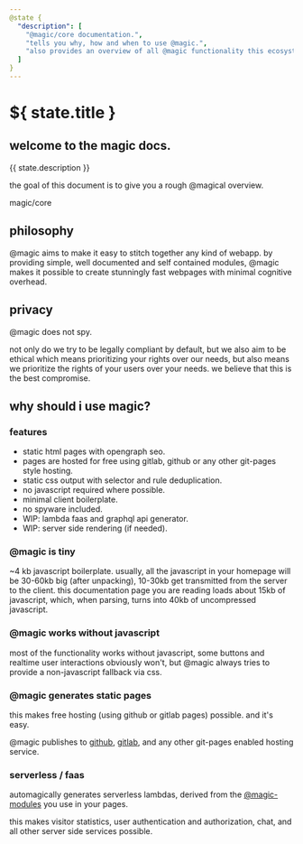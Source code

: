 ```yaml
---
@state {
  "description": [
    "@magic/core documentation.",
    "tells you why, how and when to use @magic.",
    "also provides an overview of all @magic functionality this ecosystem provides."
  ]
}
---
```


# ${ state.title }

## welcome to the magic docs.

{{ state.description }}

the goal of this document is to give you a rough @magical overview.

<GitBadges>magic/core</GitBadges>

<h2 id='philosophy'>philosophy</h2>

@magic aims to make it easy to stitch together any kind of webapp.
by providing simple, well documented and self contained modules,
@magic makes it possible to create stunningly fast
webpages with minimal cognitive overhead.

<h2 id='privacy'>privacy</h2>

@magic does not spy.

not only do we try to be legally compliant by default,
but we also aim to be ethical
which means prioritizing your rights over our needs,
but also means we prioritize the rights of your users over your needs.
we believe that this is the best compromise.

<h2 id='buzzwords'>why should i use magic?</h2>

### features
* static html pages with opengraph seo.
* pages are hosted for free using gitlab, github or any other git-pages style hosting.
* static css output with selector and rule deduplication.
* no javascript required where possible.
* minimal client boilerplate.
* no spyware included.
* WIP: lambda faas and graphql api generator.
* WIP: server side rendering (if needed).

### @magic is tiny

~4 kb javascript boilerplate.
usually, all the javascript in your homepage will be 30-60kb big (after unpacking),
10-30kb get transmitted from the server to the client.
this documentation page you are reading loads about 15kb of javascript,
which, when parsing, turns into 40kb of uncompressed javascript.

### @magic works without javascript

most of the functionality works without javascript,
some buttons and realtime user interactions obviously won't,
but @magic always tries to provide a non-javascript fallback via css.

### @magic generates static pages
this makes free hosting (using github or gitlab pages) possible. and it's easy.


@magic publishes to [github](https://github.com), [gitlab](https://gitlab.com),
and any other git-pages enabled hosting service.

### serverless / faas

automagically generates
serverless lambdas, derived from the
[@magic-modules](https://github.com/magic-modules/)
you use in your pages.

this makes visitor statistics, user authentication and authorization,
chat, and all other server side services possible.
